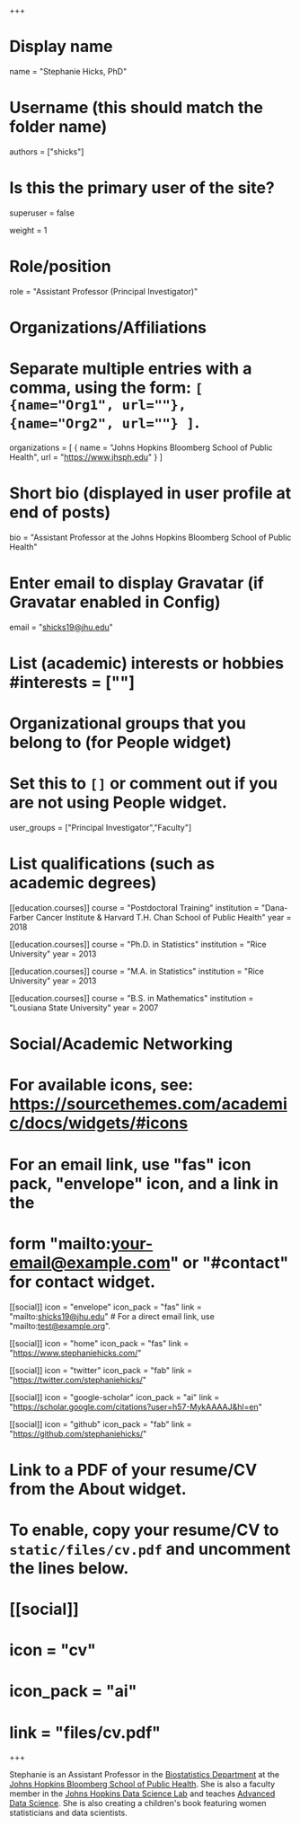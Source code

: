 +++
# Display name
name = "Stephanie Hicks, PhD"

# Username (this should match the folder name)
authors = ["shicks"]

# Is this the primary user of the site?
superuser = false

weight = 1

# Role/position
role = "Assistant Professor (Principal Investigator)"

# Organizations/Affiliations
#   Separate multiple entries with a comma, using the form: `[ {name="Org1", url=""}, {name="Org2", url=""} ]`.
organizations = [ { name = "Johns Hopkins Bloomberg School of Public Health", url = "https://www.jhsph.edu" } ]

# Short bio (displayed in user profile at end of posts)
bio = "Assistant Professor at the Johns Hopkins Bloomberg School of Public Health"

# Enter email to display Gravatar (if Gravatar enabled in Config)
email = "shicks19@jhu.edu"

# List (academic) interests or hobbies #interests = [""]

# Organizational groups that you belong to (for People widget)
#   Set this to `[]` or comment out if you are not using People widget.
user_groups = ["Principal Investigator","Faculty"]

# List qualifications (such as academic degrees)
[[education.courses]]
  course = "Postdoctoral Training"
  institution = "Dana-Farber Cancer Institute & Harvard T.H. Chan School of Public Health"
  year = 2018
  
[[education.courses]]
  course = "Ph.D. in Statistics"
  institution = "Rice University"
  year = 2013
  
[[education.courses]]
  course = "M.A. in Statistics"
  institution = "Rice University"
  year = 2013

[[education.courses]]
  course = "B.S. in Mathematics"
  institution = "Lousiana State University"
  year = 2007

# Social/Academic Networking
# For available icons, see: https://sourcethemes.com/academic/docs/widgets/#icons
#   For an email link, use "fas" icon pack, "envelope" icon, and a link in the
#   form "mailto:your-email@example.com" or "#contact" for contact widget.

[[social]]
  icon = "envelope"
  icon_pack = "fas"
  link = "mailto:shicks19@jhu.edu"  # For a direct email link, use "mailto:test@example.org".

[[social]]
  icon = "home"
  icon_pack = "fas"
  link = "https://www.stephaniehicks.com/"
  
[[social]]
  icon = "twitter"
  icon_pack = "fab"
  link = "https://twitter.com/stephaniehicks/"

[[social]]
  icon = "google-scholar"
  icon_pack = "ai"
  link = "https://scholar.google.com/citations?user=h57-MykAAAAJ&hl=en"

[[social]]
  icon = "github"
  icon_pack = "fab"
  link = "https://github.com/stephaniehicks/"

# Link to a PDF of your resume/CV from the About widget.
# To enable, copy your resume/CV to `static/files/cv.pdf` and uncomment the lines below.
# [[social]]
#   icon = "cv"
#   icon_pack = "ai"
#   link = "files/cv.pdf"

+++

Stephanie is an Assistant Professor in the [Biostatistics Department](https://www.jhsph.edu/departments/biostatistics/index.html)
at the [Johns Hopkins Bloomberg School of Public Health](https://www.jhsph.edu). She is also a faculty member in the 
[Johns Hopkins Data Science Lab](https://jhudatascience.org) and 
teaches [Advanced Data Science](https://jhu-advdatasci.github.io/2018/).
She is also creating a children's book featuring women statisticians
and data scientists. 
